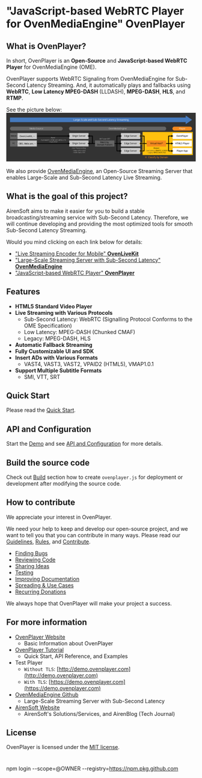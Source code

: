 # "JavaScript-based WebRTC Player for OvenMediaEngine" OvenPlayer


## What is OvenPlayer?

In short, OvenPlayer is an <b>Open-Source</b> and <b>JavaScript-based WebRTC Player</b> for OvenMediaEngine (OME).

OvenPlayer supports WebRTC Signaling from OvenMediaEngine for Sub-Second Latency Streaming. And, it automatically plays and fallbacks using <b>WebRTC</b>, <b>Low Latency MPEG-DASH</b> (LLDASH), <b>MPEG-DASH</b>, <b>HLS</b>, and <b>RTMP</b>.

See the picture below:
<img src="demo/assets/images/OvenPlayer_Overview_GitHub_220117.svg" style="max-width: 100%; height: auto;">

We also provide [OvenMediaEngine](https://github.com/AirenSoft/OvenMediaEngine), an Open-Source Streaming Server that enables Large-Scale and Sub-Second Latency Live Streaming.


## What is the goal of this project?

AirenSoft aims to make it easier for you to build a stable broadcasting/streaming service with Sub-Second Latency.
Therefore, we will continue developing and providing the most optimized tools for smooth Sub-Second Latency Streaming.

Would you mind clicking on each link below for details:
* ["Live Streaming Encoder for Mobile" <b>OvenLiveKit](https://www.ovenmediaengine.com/olk)</b>
* ["Large-Scale Streaming Server with Sub-Second Latency" <b>OvenMediaEngine](https://www.ovenmediaengine.com/ome)</b>
* ["JavaScript-based WebRTC Player" <b>OvenPlayer](https://www.ovenmediaengine.com/ovenplayer)</b>


## Features

* <b>HTML5 Standard Video Player</b>
* <b>Live Streaming with Various Protocols</b>
    * Sub-Second Latency: WebRTC (Signalling Protocol Conforms to the OME Specification)
    * Low Latency: MPEG-DASH (Chunked CMAF)
    * Legacy: MPEG-DASH, HLS
* <b>Automatic Fallback Streaming</b>
* <b>Fully Customizable UI and SDK</b>
* <b>Insert ADs with Various Formats</b>
    * VAST4, VAST3, VAST2, VPAID2 (HTML5), VMAP1.0.1
* <b>Support Multiple Subtitle Formats</b>
    * SMI, VTT, SRT


## Quick Start

Please read the [Quick Start](https://airensoft.gitbook.io/ovenplayer/#quick-start).


## API and Configuration

Start the [Demo](https://demo.ovenplayer.com) and see [API and Configuration](https://airensoft.gitbook.io/ovenplayer/initialization) for more details.


## Build the source code

Check out [Build](https://airensoft.gitbook.io/ovenplayer/builds) section how to create `ovenplayer.js` for deployment or development after modifying the source code.


## How to contribute

We appreciate your interest in OvenPlayer.

We need your help to keep and develop our open-source project, and we want to tell you that you can contribute in many ways. Please read our [Guidelines](CONTRIBUTING.md), [Rules](CODE_OF_CONDUCT.md), and [Contribute](https://www.ovenmediaengine.com/contribute).

- [Finding Bugs](https://github.com/AirenSoft/OvenPlayer/blob/master/CONTRIBUTING.md#finding-bugs)
- [Reviewing Code](https://github.com/AirenSoft/OvenPlayer/blob/master/CONTRIBUTING.md#reviewing-code)
- [Sharing Ideas](https://github.com/AirenSoft/OvenPlayer/blob/master/CONTRIBUTING.md#sharing-ideas)
- [Testing](https://github.com/AirenSoft/OvenPlayer/blob/master/CONTRIBUTING.md#testing)
- [Improving Documentation](https://github.com/AirenSoft/OvenPlayer/blob/master/CONTRIBUTING.md#improving-documentation)
- [Spreading & Use Cases](https://github.com/AirenSoft/OvenPlayer/blob/master/CONTRIBUTING.md#spreading--use-cases)
- [Recurring Donations](https://github.com/AirenSoft/OvenPlayer/blob/master/CONTRIBUTING.md#recurring-donations)

We always hope that OvenPlayer will make your project a success.

## For more information

* [OvenPlayer Website](https://www.ovenmediaengine.com/ovenplayer) 
  * Basic Information about OvenPlayer
* [OvenPlayer Tutorial](https://airensoft.gitbook.io/ovenplayer/)
  * Quick Start, API Reference, and Examples
* Test Player
  * `Without TLS`: [http://demo.ovenplayer.com](http://demo.ovenplayer.com)
  * `With TLS`: [https://demo.ovenplayer.com](https://demo.ovenplayer.com)
* [OvenMediaEngine Github](https://github.com/AirenSoft/OvenMediaEngine)
  * Large-Scale Streaming Server with Sub-Second Latency
* [AirenSoft Website](https://www.airensoft.com/)
  * AirenSoft's Solutions/Services, and AirenBlog (Tech Journal)


## License

OvenPlayer is licensed under the [MIT license](LICENSE).

#
npm login --scope=@OWNER --registry=https://npm.pkg.github.com
